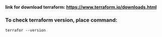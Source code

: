 #### link for download terraform: https://www.terraform.io/downloads.html
### To check terraform version, place command:
```HCL
terrafor --version
```
